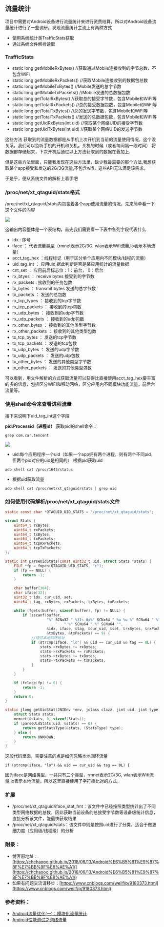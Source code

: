 ## 流量统计

项目中需要对Android设备进行流量统计来进行资费结算，所以对Android设备流量统计进行了一些调研。发现流量统计主流上有两种方式

* 使用系统统计类TrafficStats获取
* 通过系统文件解析读取


### TrafficStats

* static long  getMobileRxBytes()  //获取通过Mobile连接收到的字节总数，不包含WiFi  
* static long  getMobileRxPackets()  //获取Mobile连接收到的数据包总数  
* static long  getMobileTxBytes()  //Mobile发送的总字节数  
* static long  getMobileTxPackets()  //Mobile发送的总数据包数  
* static long  getTotalRxBytes()  //获取总的接受字节数，包含Mobile和WiFi等  
* static long  getTotalRxPackets()  //总的接受数据包数，包含Mobile和WiFi等  
* static long  getTotalTxBytes()  //总的发送字节数，包含Mobile和WiFi等  
* static long  getTotalTxPackets()  //发送的总数据包数，包含Mobile和WiFi等   
* static long  getUidRxBytes(int uid)  //获取某个网络UID的接受字节数  
* static long  getUidTxBytes(int uid) //获取某个网络UID的发送字节数 

这些方法 获取到的流量数据都是从手机上次开机到当前的流量使用情况，这个没关系，我们可以监听手机的开机和关机。关机的时候（或者每间隔一段时间） 将数据都存储起来，下次开机后通过以上方法获取到的数据在叠加上.

但是这些方法里面，只能我发现在这些方法里，缺少我最需要的那个方法,我想获取某个app接受和发送的2G/3G流量,不包含wifi，这些API无法满足该需求。

于是乎，便从系统文件的解析上着手吧

### /proc/net/xt_qtaguid/stats格式

/proc/net/xt_qtaguid/stats内包含着各个app使用流量的情况，先来简单看一下这个文件的内容

![](https://cl.ly/222d202N0Q0m/Image%202018-06-13%20at%202.10.11%20PM.png)

这输出内容整体是一个表结构，首先我们需要看一下表中各列字段代表什么

* idx : 序号
* iface ： 代表流量类型（rmnet表示2G/3G, wlan表示Wifi流量,lo表示本地流量）
* acct_tag_hex ：线程标记（用于区分单个应用内不同模块/线程的流量）
* uid_tag_int ： 应用uid,据此判断是否是某应用统计的流量数据
* cnt_set ： 应用前后标志位：1：前台， 0：后台
* rx_btyes ： receive bytes 接受到的字节数
* rx_packets : 接收到的任务包数
* tx_bytes ： transmit bytes 发送的总字节数
* tx_packets ： 发送的总包数
* rx_tcp_types ： 接收到的tcp字节数
* rx_tcp_packets ： 接收到的tcp包数
* rx_udp_bytes ： 接收到的udp字节数
* rx_udp_packets ： 接收到的udp包数
* rx_other_bytes ： 接收到的其他类型字节数
* rx_other_packets ： 接收到的其他类型包数
* tx_tcp_bytes ： 发送的tcp字节数
* tx_tcp_packets ： 发送的tcp包数
* tx_udp_bytes ： 发送的udp字节数
* tx_udp_packets ： 发送的udp包数
* tx_other_bytes ： 发送的其他类型字节数
* tx_other_packets ： 发送的其他类型包数

可以看到，用文件解析的方式获取流量可以获得比直接使用acct_tag_hex要丰富的多的信息，包括区分WIFI和移动网络，区分应用内不同模块功能流量，前后台流量等。

### 使用shell命令来查看进程流量

接下来说明下uid_tag_int这个字段

**pid:Processid（进程id）**
获取pid的shell命令：

``` shell
grep com.car.tencent
```

![](https://cl.ly/132o2T3V0r3I/Image%202018-06-12%20at%2012.04.04%20PM.png)

* uid:每个应用程序一个uid（如果一个app拥有两个进程，则有两个不同pid，但两个pid对应的uid是相同的）
根据pid获取uid
```
adb shell cat /proc/1643/status
```
* 根据uid获取流量
```
adb shell cat /proc/net/xt_qtaguid/stats | grep uid
```

### 如何使用代码解析/proc/net/xt_qtaguid/stats文件


```c
static const char *QTAGUID_UID_STATS = "/proc/net/xt_qtaguid/stats";

struct Stats {
    uint64_t rxBytes;
    uint64_t rxPackets;
    uint64_t txBytes;
    uint64_t txPackets;
    uint64_t tcpRxPackets;
    uint64_t tcpTxPackets;
};

static int parseUidStats(const uint32_t uid, struct Stats *stats) {
    FILE *fp = fopen(QTAGUID_UID_STATS, "r");
    if (fp == NULL) {
        return -1;
    }

    char buffer[384];
    char iface[32];
    uint32_t idx, cur_uid, set;
    uint64_t tag, rxBytes, rxPackets, txBytes, txPackets;

    while (fgets(buffer, sizeof(buffer), fp) != NULL) {
        if (sscanf(buffer,
                   "%" SCNu32 " %31s 0x%" SCNx64 " %u %u %" SCNu64 " %" SCNu64
                           " %" SCNu64 " %" SCNu64 "",
                   &idx, iface, &tag, &cur_uid, &set, &rxBytes, &rxPackets,
                   &txBytes, &txPackets) == 9) {
            //绕过本地回环地址
            if (strcmp(iface, "lo") && uid == cur_uid && tag == 0L) {
                stats->rxBytes += rxBytes;
                stats->rxPackets += rxPackets;
                stats->txBytes += txBytes;
                stats->txPackets += txPackets;
            }
        }
    }

    if (fclose(fp) != 0) {
        return -1;
    }
    return 0;
}

static jlong getUidStat(JNIEnv *env, jclass clazz, jint uid, jint type) {
    struct Stats stats;
    memset(&stats, 0, sizeof(Stats));
    if (parseUidStats(uid, &stats) == 0) {
        return getStatsType(&stats, (StatsType) type);
    } else {
        return UNKNOWN;
    }
}
```
这段代码里面，需要注意的点是如何忽略本地回环流量

```
if (strcmp(iface, "lo") && uid == cur_uid && tag == 0L) {
```
因为iface是网络类型，一共只有三个类型，rmnet表示2G/3G, wlan表示Wifi流量,lo表示本地流量。所以这里直接使用了字符串比对的方式。

### 扩展

* /proc/net/xt_qtaguid/iface_stat_fmt：该文件中已经按照类型统计出了不同类型网络数据的总数，因此获取当前设备的总接受字节数等设备级统计信息，直接分析该文件，能最快获取结果
* /proc/net/xt_qtaguid/stats：该文件中则是按照uid进行了分类，适合于做更细力度（应用级/线程级）的分析

### 附录：
* 博客原地址：[https://chchaooo.github.io/2018/06/13/Android%E6%B5%81%E9%87%8F%E7%BB%9F%E8%AE%A1/](https://chchaooo.github.io/2018/06/13/Android%E6%B5%81%E9%87%8F%E7%BB%9F%E8%AE%A1/)
* 如果有问题交流请移步：[https://www.cnblogs.com/weilf/p/9180373.html](https://www.cnblogs.com/weilf/p/9180373.html)

### 参考资料：
* [Android流量优化(一)：模块化流量统计](https://blog.csdn.net/focusjava/article/details/52195001)
* [Android性能测试之网络流量](http://www.dreamingfish123.info/?p=1154)














































